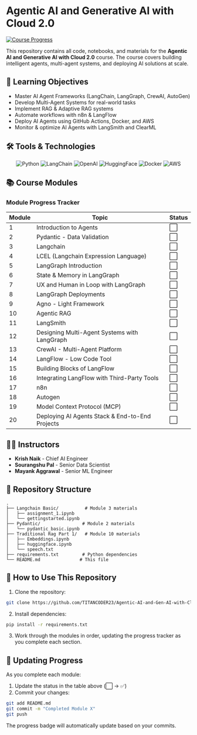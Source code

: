 # Agentic AI and Generative AI with Cloud 2.0

[![Course Progress](https://img.shields.io/badge/progress-0%25-red)](https://github.com/TITANCODER23/Agentic-AI-and-Gen-AI-with-Cloud-2.0)

This repository contains all code, notebooks, and materials for the **Agentic AI and Generative AI with Cloud 2.0** course. The course covers building intelligent agents, multi-agent systems, and deploying AI solutions at scale.

## 🎯 Learning Objectives

- Master AI Agent Frameworks (LangChain, LangGraph, CrewAI, AutoGen)
- Develop Multi-Agent Systems for real-world tasks
- Implement RAG & Adaptive RAG systems
- Automate workflows with n8n & LangFlow
- Deploy AI Agents using GitHub Actions, Docker, and AWS
- Monitor & optimize AI Agents with LangSmith and ClearML

## 🛠️ Tools & Technologies

<div align="center">
  <img src="https://img.shields.io/badge/Python-3776AB?logo=python&logoColor=white" alt="Python">
  <img src="https://img.shields.io/badge/LangChain-FF6B6B" alt="LangChain">
  <img src="https://img.shields.io/badge/OpenAI-412991" alt="OpenAI">
  <img src="https://img.shields.io/badge/HuggingFace-FFD43B" alt="HuggingFace">
  <img src="https://img.shields.io/badge/Docker-2496ED?logo=docker&logoColor=white" alt="Docker">
  <img src="https://img.shields.io/badge/AWS-232F3E?logo=amazonaws&logoColor=white" alt="AWS">
</div>

## 📚 Course Modules

### Module Progress Tracker

| Module | Topic | Status |
|--------|-------|--------|
| 1 | Introduction to Agents | ⬜ |
| 2 | Pydantic - Data Validation | ⬜ |
| 3 | Langchain | ⬜ |
| 4 | LCEL (Langchain Expression Language) | ⬜ |
| 5 | LangGraph Introduction | ⬜ |
| 6 | State & Memory in LangGraph | ⬜ |
| 7 | UX and Human in Loop with LangGraph | ⬜ |
| 8 | LangGraph Deployments | ⬜ |
| 9 | Agno - Light Framework | ⬜ |
| 10 | Agentic RAG | ⬜ |
| 11 | LangSmith | ⬜ |
| 12 | Designing Multi-Agent Systems with LangGraph | ⬜ |
| 13 | CrewAI - Multi-Agent Platform | ⬜ |
| 14 | LangFlow - Low Code Tool | ⬜ |
| 15 | Building Blocks of LangFlow | ⬜ |
| 16 | Integrating LangFlow with Third-Party Tools | ⬜ |
| 17 | n8n | ⬜ |
| 18 | Autogen | ⬜ |
| 19 | Model Context Protocol (MCP) | ⬜ |
| 20 | Deploying AI Agents Stack & End-to-End Projects | ⬜ |

## 👨‍🏫 Instructors

- **Krish Naik** - Chief AI Engineer
- **Sourangshu Pal** - Senior Data Scientist  
- **Mayank Aggrawal** - Senior ML Engineer

## 📂 Repository Structure

```
.
├── Langchain Basic/          # Module 3 materials
│   ├── assignment_1.ipynb
│   └── gettingstarted.ipynb
├── Pydantic/                # Module 2 materials
│   └── pydantic_basic.ipynb
├── Traditional Rag Part 1/   # Module 10 materials
│   ├── Embeddings.ipynb
│   ├── huggingface.ipynb
│   └── speech.txt
├── requirements.txt         # Python dependencies
└── README.md               # This file
```

## 🚀 How to Use This Repository

1. Clone the repository:
```bash
git clone https://github.com/TITANCODER23/Agentic-AI-and-Gen-AI-with-Cloud-2.0.git
```

2. Install dependencies:
```bash
pip install -r requirements.txt
```

3. Work through the modules in order, updating the progress tracker as you complete each section.

## 🔄 Updating Progress

As you complete each module:
1. Update the status in the table above (⬜ → ✅)
2. Commit your changes:
```bash
git add README.md
git commit -m "Completed Module X"
git push
```

The progress badge will automatically update based on your commits.
